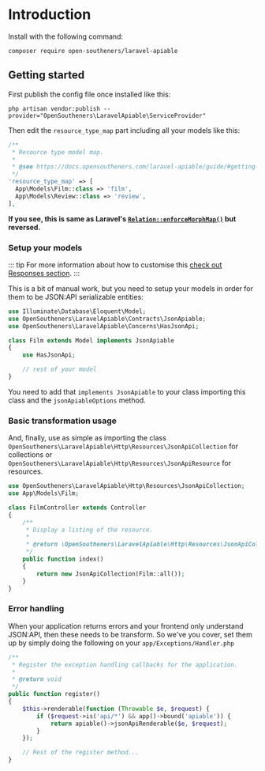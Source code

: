 # Introduction

Install with the following command:

<CodeGroup>
  <CodeGroupItem title="COMPOSER">

```bash:no-line-numbers
composer require open-southeners/laravel-apiable
```

  </CodeGroupItem>
</CodeGroup>

## Getting started

First publish the config file once installed like this:

```bash:no-line-numbers
php artisan vendor:publish --provider="OpenSoutheners\LaravelApiable\ServiceProvider"
```

Then edit the `resource_type_map` part including all your models like this:

```php
/**
 * Resource type model map.
 *
 * @see https://docs.opensoutheners.com/laravel-apiable/guide/#getting-started
 */
'resource_type_map' => [
  App\Models\Film::class => 'film',
  App\Models\Review::class => 'review',
],
```

**If you see, this is same as Laravel's [`Relation::enforceMorphMap()`](https://laravel.com/docs/master/eloquent-relationships#custom-polymorphic-types) but reversed.**

### Setup your models

::: tip
For more information about how to customise this [check out Responses section](responses.md).
:::

This is a bit of manual work, but you need to setup your models in order for them to be JSON:API serializable entities:

```php
use Illuminate\Database\Eloquent\Model;
use OpenSoutheners\LaravelApiable\Contracts\JsonApiable;
use OpenSoutheners\LaravelApiable\Concerns\HasJsonApi;

class Film extends Model implements JsonApiable
{
    use HasJsonApi;

    // rest of your model
}
```

You need to add that `implements JsonApiable` to your class importing this class and the `jsonApiableOptions` method.

### Basic transformation usage

And, finally, use as simple as importing the class `OpenSoutheners\LaravelApiable\Http\Resources\JsonApiCollection` for collections or `OpenSoutheners\LaravelApiable\Http\Resources\JsonApiResource` for resources.

```php
use OpenSoutheners\LaravelApiable\Http\Resources\JsonApiCollection;
use App\Models\Film;

class FilmController extends Controller
{
    /**
     * Display a listing of the resource.
     *
     * @return \OpenSoutheners\LaravelApiable\Http\Resources\JsonApiCollection<\App\Models\Film>
     */
    public function index()
    {
        return new JsonApiCollection(Film::all());
    }
}
```

### Error handling

When your application returns errors and your frontend only understand JSON:API, then these needs to be transform. So we've you cover, set them up by simply doing the following on your `app/Exceptions/Handler.php`

```php
/**
 * Register the exception handling callbacks for the application.
 *
 * @return void
 */
public function register()
{
    $this->renderable(function (Throwable $e, $request) {
        if ($request->is('api/*') && app()->bound('apiable')) {
            return apiable()->jsonApiRenderable($e, $request);
        }
    });

    // Rest of the register method...
}
```
